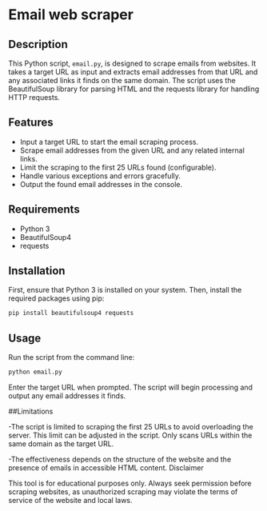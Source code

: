# Email web scraper

## Description

This Python script, `email.py`, is designed to scrape emails from websites. It takes a target URL as input and extracts email addresses from that URL and any associated links it finds on the same domain. The script uses the BeautifulSoup library for parsing HTML and the requests library for handling HTTP requests.

## Features

- Input a target URL to start the email scraping process.
- Scrape email addresses from the given URL and any related internal links.
- Limit the scraping to the first 25 URLs found (configurable).
- Handle various exceptions and errors gracefully.
- Output the found email addresses in the console.

## Requirements

- Python 3
- BeautifulSoup4
- requests

## Installation

First, ensure that Python 3 is installed on your system. Then, install the required packages using pip:

```bash
pip install beautifulsoup4 requests
```

## Usage

Run the script from the command line:

```bash
python email.py
```

Enter the target URL when prompted. The script will begin processing and output any email addresses it finds.

##Limitations

-The script is limited to scraping the first 25 URLs to avoid overloading the server. This limit can be adjusted in the script.
Only scans URLs within the same domain as the target URL.

-The effectiveness depends on the structure of the website and the presence of emails in accessible HTML content.
Disclaimer

This tool is for educational purposes only. Always seek permission before scraping websites, as unauthorized scraping may violate the terms of service of the website and local laws.
